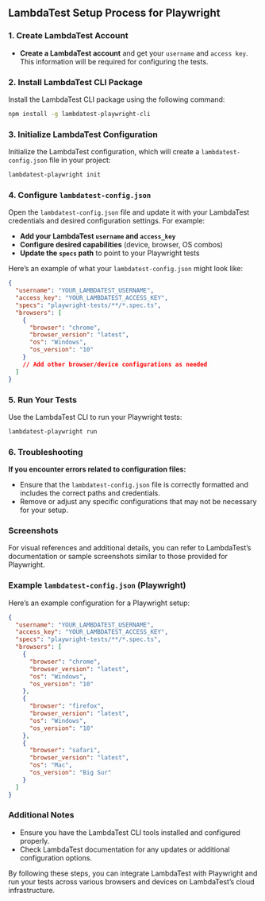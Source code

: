 ## LambdaTest Setup Process for Playwright

### 1. Create LambdaTest Account

- **Create a LambdaTest account** and get your `username` and `access key`. This information will be required for configuring the tests.

### 2. Install LambdaTest CLI Package

Install the LambdaTest CLI package using the following command:

```bash
npm install -g lambdatest-playwright-cli
```

### 3. Initialize LambdaTest Configuration

Initialize the LambdaTest configuration, which will create a `lambdatest-config.json` file in your project:

```bash
lambdatest-playwright init
```

### 4. Configure `lambdatest-config.json`

Open the `lambdatest-config.json` file and update it with your LambdaTest credentials and desired configuration settings. For example:

- **Add your LambdaTest `username` and `access_key`**
- **Configure desired capabilities** (device, browser, OS combos)
- **Update the `specs` path** to point to your Playwright tests

Here’s an example of what your `lambdatest-config.json` might look like:

```json
{
  "username": "YOUR_LAMBDATEST_USERNAME",
  "access_key": "YOUR_LAMBDATEST_ACCESS_KEY",
  "specs": "playwright-tests/**/*.spec.ts",
  "browsers": [
    {
      "browser": "chrome",
      "browser_version": "latest",
      "os": "Windows",
      "os_version": "10"
    }
    // Add other browser/device configurations as needed
  ]
}
```

### 5. Run Your Tests

Use the LambdaTest CLI to run your Playwright tests:

```bash
lambdatest-playwright run
```

### 6. Troubleshooting

**If you encounter errors related to configuration files:**

- Ensure that the `lambdatest-config.json` file is correctly formatted and includes the correct paths and credentials.
- Remove or adjust any specific configurations that may not be necessary for your setup.

### Screenshots

For visual references and additional details, you can refer to LambdaTest’s documentation or sample screenshots similar to those provided for Playwright.

### Example `lambdatest-config.json` (Playwright)

Here’s an example configuration for a Playwright setup:

```json
{
  "username": "YOUR_LAMBDATEST_USERNAME",
  "access_key": "YOUR_LAMBDATEST_ACCESS_KEY",
  "specs": "playwright-tests/**/*.spec.ts",
  "browsers": [
    {
      "browser": "chrome",
      "browser_version": "latest",
      "os": "Windows",
      "os_version": "10"
    },
    {
      "browser": "firefox",
      "browser_version": "latest",
      "os": "Windows",
      "os_version": "10"
    },
    {
      "browser": "safari",
      "browser_version": "latest",
      "os": "Mac",
      "os_version": "Big Sur"
    }
  ]
}
```

### Additional Notes

- Ensure you have the LambdaTest CLI tools installed and configured properly.
- Check LambdaTest documentation for any updates or additional configuration options.

By following these steps, you can integrate LambdaTest with Playwright and run your tests across various browsers and devices on LambdaTest’s cloud infrastructure.
